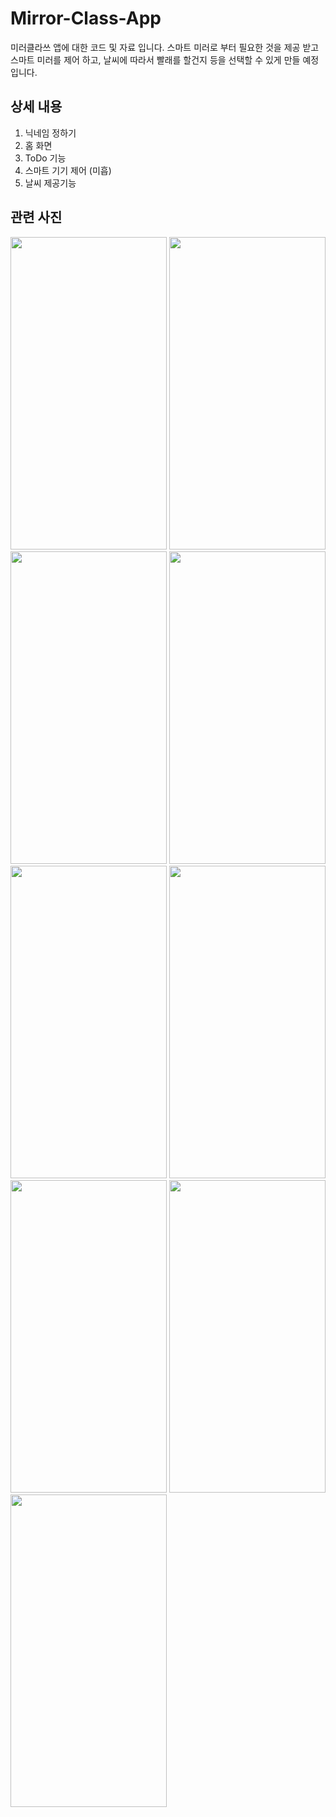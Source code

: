 # Mirror-Class-App

미러클라쓰 앱에 대한 코드 및 자료 입니다. 스마트 미러로 부터 필요한 것을 제공 받고 스마트 미러를 제어 하고, 날씨에 따라서 빨래를 할건지 등을 선택할 수 있게 만들 예정입니다.

## 상세 내용

1. 닉네임 정하기
2. 홈 화면
3. ToDo 기능
4. 스마트 기기 제어 (미흡)
5. 날씨 제공기능

## 관련 사진

<div style="flex-direction: row;">
  <img src="https://user-images.githubusercontent.com/50797070/100579456-a16dc980-3327-11eb-8f97-9263854b2603.jpg" width="250" height="500"/>
  <img src="https://user-images.githubusercontent.com/50797070/100579465-a3378d00-3327-11eb-93d3-8502edf2c49d.jpg" width="250" height="500"/>
</div>

<div style="flex-direction: row;">
  <img src="https://user-images.githubusercontent.com/50797070/100579460-a29ef680-3327-11eb-96c4-17d835ecb4be.jpg" width="250" height="500"/>
  <img src="https://user-images.githubusercontent.com/50797070/100579462-a3378d00-3327-11eb-8da2-4a4111c87796.jpg" width="250" height="500"/>
</div>
<div style="flex-direction: row;">
  <img src="https://user-images.githubusercontent.com/50797070/100579459-a29ef680-3327-11eb-89dc-d20b61e843af.jpg" width="250" height="500"/>
  <img src="https://user-images.githubusercontent.com/50797070/100579466-a3d02380-3327-11eb-963d-a59138a2eba5.jpg" width="250" height="500"/>
</div>

<div style="flex-direction: row;">
  <img src="https://user-images.githubusercontent.com/50797070/100579467-a3d02380-3327-11eb-822e-402ee4efa28b.jpg" width="250" height="500"/>
  <img src="https://user-images.githubusercontent.com/50797070/100570819-f94f0500-3314-11eb-834d-238cdb2408a6.jpg" width="250" height="500"/>
  <img src="https://user-images.githubusercontent.com/50797070/100571034-79756a80-3315-11eb-8243-6536e139fbb8.jpg" width="250" height="500"/>
</div>
